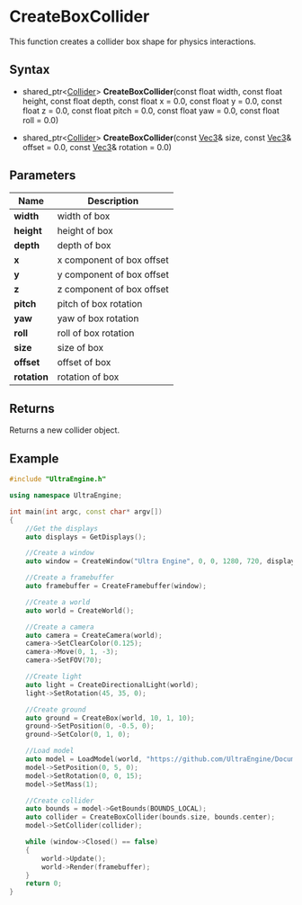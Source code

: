 # CreateBoxCollider

This function creates a collider box shape for physics interactions.

## Syntax

- shared_ptr<[Collider](Collision.md)> **CreateBoxCollider**(const float width, const float height, const float depth, const float x = 0.0, const float y = 0.0, const float z = 0.0, const float pitch = 0.0, const float yaw = 0.0, const float roll = 0.0)

- shared_ptr<[Collider](Collision.md)> **CreateBoxCollider**(const [Vec3](Vec3.md)& size, const [Vec3](Vec3.md)& offset = 0.0, const [Vec3](Vec3.md)& rotation = 0.0)

## Parameters

| Name | Description |
|---|----|
|**width**|width of box|
|**height**|height of box|
|**depth**|depth of box|
|**x**|x component of box offset|
|**y**|y component of box offset|
|**z**|z component of box offset|
|**pitch**|pitch of box rotation|
|**yaw**|yaw of box rotation|
|**roll**|roll of box rotation|
|**size**|size of box|
|**offset**|offset of box|
|**rotation**|rotation of box|

## Returns

Returns a new collider object.

## Example

```c++
#include "UltraEngine.h"

using namespace UltraEngine;

int main(int argc, const char* argv[])
{
    //Get the displays
    auto displays = GetDisplays();

    //Create a window
    auto window = CreateWindow("Ultra Engine", 0, 0, 1280, 720, displays[0], WINDOW_CENTER | WINDOW_TITLEBAR);

    //Create a framebuffer
    auto framebuffer = CreateFramebuffer(window);

    //Create a world
    auto world = CreateWorld();

    //Create a camera
    auto camera = CreateCamera(world);
    camera->SetClearColor(0.125);
    camera->Move(0, 1, -3);
    camera->SetFOV(70);

    //Create light
    auto light = CreateDirectionalLight(world);
    light->SetRotation(45, 35, 0);

    //Create ground
    auto ground = CreateBox(world, 10, 1, 10);
    ground->SetPosition(0, -0.5, 0);
    ground->SetColor(0, 1, 0);

    //Load model
    auto model = LoadModel(world, "https://github.com/UltraEngine/Documentation/raw/master/Assets/Models/Containers/crate01.glb");
    model->SetPosition(0, 5, 0);
    model->SetRotation(0, 0, 15);
    model->SetMass(1);

    //Create collider
    auto bounds = model->GetBounds(BOUNDS_LOCAL);
    auto collider = CreateBoxCollider(bounds.size, bounds.center);
    model->SetCollider(collider);

    while (window->Closed() == false)
    {
        world->Update();
        world->Render(framebuffer);
    }
    return 0;
}
```
